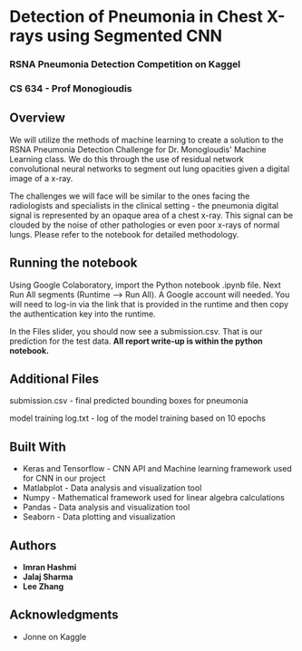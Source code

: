 # Detection of Pneumonia in Chest X-rays using Segmented CNN
### RSNA Pneumonia Detection Competition on Kaggel
### CS 634 - Prof Monogioudis

## Overview
We will utilize the methods of machine learning to create a solution to the RSNA Pneumonia Detection Challenge for Dr. Monogloudis' Machine Learning class. We do this through the use of residual network convolutional neural networks to segment out lung opacities given a digital image of a x-ray. 

The challenges we will face will be similar to the ones facing the radiologists and specialists in the clinical setting - the pneumonia digital signal is represented by an opaque area of a chest x-ray. This signal can be clouded by the noise of other pathologies or even poor x-rays of normal lungs. Please refer to the notebook for detailed methodology.

## Running the notebook

Using Google Colaboratory, import the Python notebook .ipynb file. Next Run All segments (Runtime --> Run All). A Google account will needed. You will need to log-in via the link that is provided in the runtime and then copy the authentication key into the runtime.

In the Files slider, you should now see a submission.csv. That is our prediction for the test data. **All report write-up is within the python notebook.** 

## Additional Files
submission.csv - final predicted bounding boxes for pneumonia

model training log.txt - log of the model training based on 10 epochs

## Built With

* Keras and Tensorflow - CNN API and Machine learning framework used for CNN in our project
* Matlabplot - Data analysis and visualization tool
* Numpy - Mathematical framework used for linear algebra calculations
* Pandas - Data analysis and visualization tool
* Seaborn - Data plotting and visualization


## Authors

* **Imran Hashmi**
* **Jalaj Sharma**
* **Lee Zhang**

## Acknowledgments

* Jonne on Kaggle
